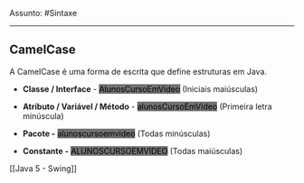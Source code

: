 Assunto: #Sintaxe

---
## CamelCase

A CamelCase é uma forma de escrita que define estruturas em Java.

- **Classe / Interface** - <mark style="background: #727272;">AlunosCursoEmVideo</mark> (Iniciais maiúsculas)

-  **Atributo / Variável / Método** - <mark style="background: #727272;">alunosCursoEmVideo</mark> (Primeira letra minúscula)

- **Pacote -**  <mark style="background: #727272;">alunoscursoemvideo</mark> (Todas minúsculas)

- **Constante -** <mark style="background: #727272;">ALUNOSCURSOEMVIDEO</mark> (Todas maiúsculas)

[[Java 5 - Swing]]